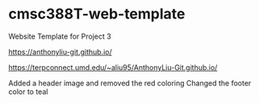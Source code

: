 # cmsc388T-web-template

Website Template for Project 3

https://anthonyliu-git.github.io/

https://terpconnect.umd.edu/~aliu95/AnthonyLiu-Git.github.io/

Added a header image and removed the red coloring
Changed the footer color to teal
